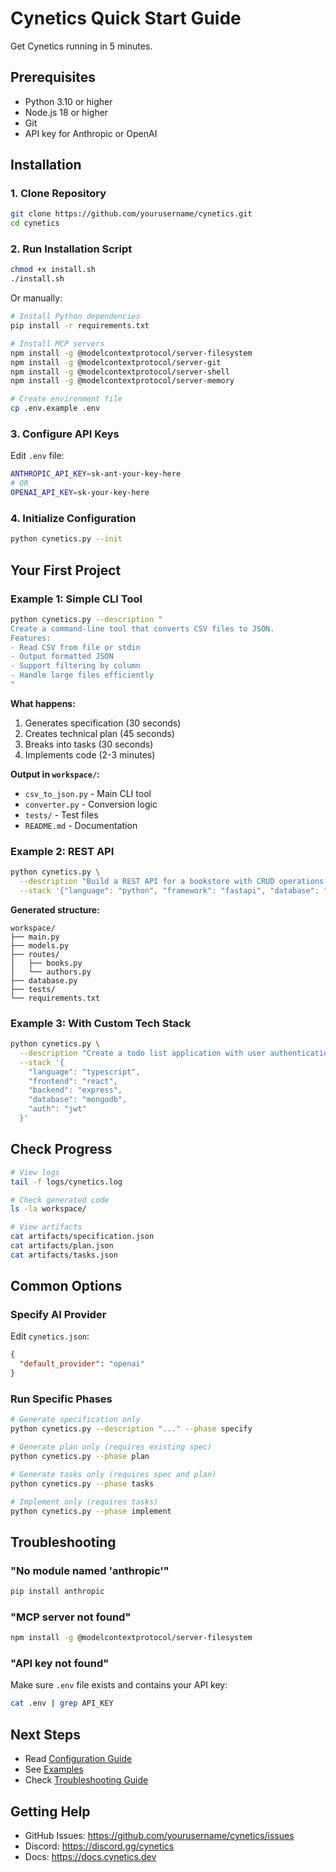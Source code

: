 # Cynetics Quick Start Guide

Get Cynetics running in 5 minutes.

## Prerequisites

- Python 3.10 or higher
- Node.js 18 or higher
- Git
- API key for Anthropic or OpenAI

## Installation

### 1. Clone Repository

```bash
git clone https://github.com/yourusername/cynetics.git
cd cynetics
```

### 2. Run Installation Script

```bash
chmod +x install.sh
./install.sh
```

Or manually:

```bash
# Install Python dependencies
pip install -r requirements.txt

# Install MCP servers
npm install -g @modelcontextprotocol/server-filesystem
npm install -g @modelcontextprotocol/server-git
npm install -g @modelcontextprotocol/server-shell
npm install -g @modelcontextprotocol/server-memory

# Create environment file
cp .env.example .env
```

### 3. Configure API Keys

Edit `.env` file:

```bash
ANTHROPIC_API_KEY=sk-ant-your-key-here
# OR
OPENAI_API_KEY=sk-your-key-here
```

### 4. Initialize Configuration

```bash
python cynetics.py --init
```

## Your First Project

### Example 1: Simple CLI Tool

```bash
python cynetics.py --description "
Create a command-line tool that converts CSV files to JSON.
Features:
- Read CSV from file or stdin
- Output formatted JSON
- Support filtering by column
- Handle large files efficiently
"
```

**What happens:**
1. Generates specification (30 seconds)
2. Creates technical plan (45 seconds)
3. Breaks into tasks (30 seconds)
4. Implements code (2-3 minutes)

**Output in `workspace/`:**
- `csv_to_json.py` - Main CLI tool
- `converter.py` - Conversion logic
- `tests/` - Test files
- `README.md` - Documentation

### Example 2: REST API

```bash
python cynetics.py \
  --description "Build a REST API for a bookstore with CRUD operations for books and authors" \
  --stack '{"language": "python", "framework": "fastapi", "database": "sqlite"}'
```

**Generated structure:**
```
workspace/
├── main.py
├── models.py
├── routes/
│   ├── books.py
│   └── authors.py
├── database.py
├── tests/
└── requirements.txt
```

### Example 3: With Custom Tech Stack

```bash
python cynetics.py \
  --description "Create a todo list application with user authentication" \
  --stack '{
    "language": "typescript",
    "frontend": "react",
    "backend": "express",
    "database": "mongodb",
    "auth": "jwt"
  }'
```

## Check Progress

```bash
# View logs
tail -f logs/cynetics.log

# Check generated code
ls -la workspace/

# View artifacts
cat artifacts/specification.json
cat artifacts/plan.json
cat artifacts/tasks.json
```

## Common Options

### Specify AI Provider

Edit `cynetics.json`:

```json
{
  "default_provider": "openai"
}
```

### Run Specific Phases

```bash
# Generate specification only
python cynetics.py --description "..." --phase specify

# Generate plan only (requires existing spec)
python cynetics.py --phase plan

# Generate tasks only (requires spec and plan)
python cynetics.py --phase tasks

# Implement only (requires tasks)
python cynetics.py --phase implement
```

## Troubleshooting

### "No module named 'anthropic'"

```bash
pip install anthropic
```

### "MCP server not found"

```bash
npm install -g @modelcontextprotocol/server-filesystem
```

### "API key not found"

Make sure `.env` file exists and contains your API key:

```bash
cat .env | grep API_KEY
```

## Next Steps

- Read [Configuration Guide](configuration.md)
- See [Examples](examples.md)
- Check [Troubleshooting Guide](troubleshooting.md)

## Getting Help

- GitHub Issues: https://github.com/yourusername/cynetics/issues
- Discord: https://discord.gg/cynetics
- Docs: https://docs.cynetics.dev
